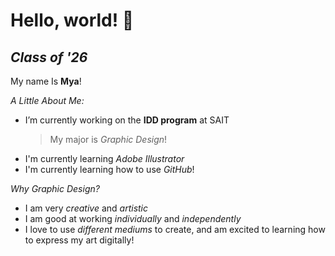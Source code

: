 # Hello, world! 👋
*Class of '26*
---------------------------
My name Is **Mya**!

*A Little About Me:*
- I’m currently working on the **IDD program** at SAIT
  > My major is *Graphic Design*!
- I'm currently learning *Adobe Illustrator*
- I'm currently learning how to use *GitHub*!

*Why Graphic Design?*
- I am very *creative* and *artistic*
- I am good at working *individually* and *independently*
- I love to use *different mediums* to create, and am excited to learning how to express my art digitally!

<!--
*MyaBurns/MyaBurns* is a ✨ _special_ ✨ repository because its `README.md` (this file) appears on your GitHub profile.

Here are some ideas to get you started:

- 🔭 I’m currently working on the **IDD program** at SAIT
- 🌱 I’m currently learning ...
- 👯 I’m looking to collaborate on ...
- 🤔 I’m looking for help with ...
- 💬 Ask me about ...
- 📫 How to reach me: ...
- 😄 Pronouns: ...
- ⚡ Fun fact: ...
-->
